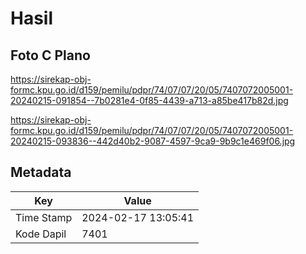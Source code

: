 # Hasil

## Foto C Plano

https://sirekap-obj-formc.kpu.go.id/d159/pemilu/pdpr/74/07/07/20/05/7407072005001-20240215-091854--7b0281e4-0f85-4439-a713-a85be417b82d.jpg

https://sirekap-obj-formc.kpu.go.id/d159/pemilu/pdpr/74/07/07/20/05/7407072005001-20240215-093836--442d40b2-9087-4597-9ca9-9b9c1e469f06.jpg


## Metadata

| Key        | Value               |
| ---------- | ------------------- |
| Time Stamp | 2024-02-17 13:05:41 |
| Kode Dapil | 7401                |



